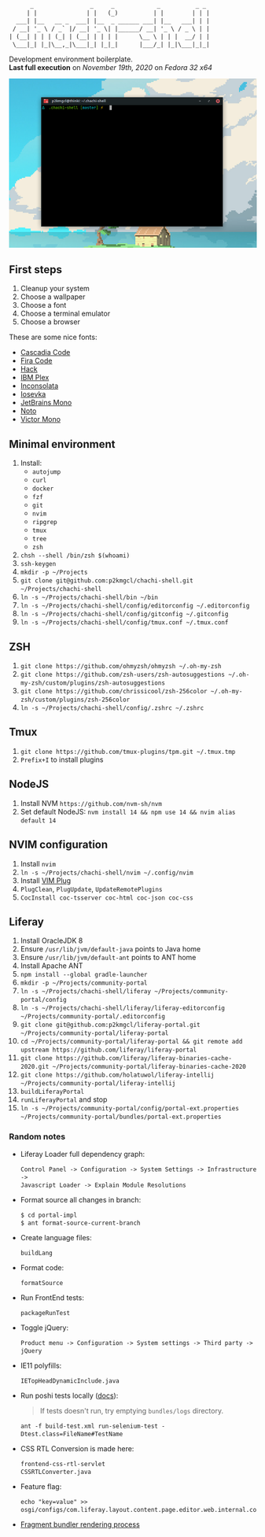 ```
      _                _     _            _          _ _
     | |              | |   (_)          | |        | | |
  ___| |__   __ _  ___| |__  _ ______ ___| |__   ___| | |
 / __| '_ \ / _` |/ __| '_ \| |______/ __| '_ \ / _ \ | |
| (__| | | | (_| | (__| | | | |      \__ \ | | |  __/ | |
 \___|_| |_|\__,_|\___|_| |_|_|      |___/_| |_|\___|_|_|
```

Development environment boilerplate.<br>
**Last full execution** on _November 19th, 2020_ on _Fedora 32 x64_

![Terminal screenshot](https://raw.githubusercontent.com/p2kmgcl/chachi-shell/master/preview.png)

## First steps

1. Cleanup your system
1. Choose a wallpaper
1. Choose a font
1. Choose a terminal emulator
1. Choose a browser

These are some nice fonts:

- [Cascadia Code](https://github.com/microsoft/cascadia-code)
- [Fira Code](https://github.com/tonsky/FiraCode)
- [Hack](https://sourcefoundry.org/hack/)
- [IBM Plex](https://www.ibm.com/plex/)
- [Inconsolata](https://github.com/googlefonts/Inconsolata)
- [Iosevka](https://typeof.net/Iosevka/)
- [JetBrains Mono](https://www.jetbrains.com/lp/mono/)
- [Noto](https://www.google.com/get/noto/)
- [Victor Mono](https://rubjo.github.io/victor-mono/)

## Minimal environment

1. Install:
   - `autojump`
   - `curl`
   - `docker`
   - `fzf`
   - `git`
   - `nvim`
   - `ripgrep`
   - `tmux`
   - `tree`
   - `zsh`
1. `chsh --shell /bin/zsh $(whoami)`
1. `ssh-keygen`
1. `mkdir -p ~/Projects`
1. `git clone git@github.com:p2kmgcl/chachi-shell.git ~/Projects/chachi-shell`
1. `ln -s ~/Projects/chachi-shell/bin ~/bin`
1. `ln -s ~/Projects/chachi-shell/config/editorconfig ~/.editorconfig`
1. `ln -s ~/Projects/chachi-shell/config/gitconfig ~/.gitconfig`
1. `ln -s ~/Projects/chachi-shell/config/tmux.conf ~/.tmux.conf`

## ZSH

1. `git clone https://github.com/ohmyzsh/ohmyzsh ~/.oh-my-zsh`
1. `git clone https://github.com/zsh-users/zsh-autosuggestions ~/.oh-my-zsh/custom/plugins/zsh-autosuggestions`
1. `git clone https://github.com/chrissicool/zsh-256color ~/.oh-my-zsh/custom/plugins/zsh-256color`
1. `ln -s ~/Projects/chachi-shell/config/.zshrc ~/.zshrc`

## Tmux

1. `git clone https://github.com/tmux-plugins/tpm.git ~/.tmux.tmp`
1. `Prefix+I` to install plugins

## NodeJS

1. Install NVM `https://github.com/nvm-sh/nvm`
1. Set default NodeJS: `nvm install 14 && npm use 14 && nvim alias default 14`

## NVIM configuration

1. Install `nvim`
1. `ln -s ~/Projects/chachi-shell/nvim ~/.config/nvim`
1. Install [VIM Plug](https://github.com/junegunn/vim-plug)
1. `PlugClean`, `PlugUpdate`, `UpdateRemotePlugins`
1. `CocInstall coc-tsserver coc-html coc-json coc-css`

## Liferay

1. Install OracleJDK 8
1. Ensure `/usr/lib/jvm/default-java` points to Java home
1. Ensure `/usr/lib/jvm/default-ant` points to ANT home
1. Install Apache ANT
1. `npm install --global gradle-launcher`
1. `mkdir -p ~/Projects/community-portal`
1. `ln -s ~/Projects/chachi-shell/liferay ~/Projects/community-portal/config`
1. `ln -s ~/Projects/chachi-shell/liferay/liferay-editorconfig ~/Projects/community-portal/.editorconfig`
1. `git clone git@github.com:p2kmgcl/liferay-portal.git ~/Projects/community-portal/liferay-portal`
1. `cd ~/Projects/community-portal/liferay-portal && git remote add upstream https://github.com/liferay/liferay-portal`
1. `git clone https://github.com/liferay/liferay-binaries-cache-2020.git ~/Projects/community-portal/liferay-binaries-cache-2020`
1. `git clone https://github.com/holatuwol/liferay-intellij ~/Projects/community-portal/liferay-intellij`
1. `buildLiferayPortal`
1. `runLiferayPortal` and stop
1. `ln -s ~/Projects/community-portal/config/portal-ext.properties ~/Projects/community-portal/bundles/portal-ext.properties`

### Random notes

- Liferay Loader full dependency graph:
  ```
  Control Panel -> Configuration -> System Settings -> Infrastructure ->
  Javascript Loader -> Explain Module Resolutions
  ```
- Format source all changes in branch:
  ```
  $ cd portal-impl
  $ ant format-source-current-branch
  ```
- Create language files:
  ```
  buildLang
  ```
- Format code:
  ```
  formatSource
  ```
- Run FrontEnd tests:
  ```
  packageRunTest
  ```
- Toggle jQuery:
  ```
  Product menu -> Configuration -> System settings -> Third party -> jQuery
  ```
- IE11 polyfills:
  ```
  IETopHeadDynamicInclude.java
  ```
- Run poshi tests locally ([docs](https://liferay-learn-poshi.readthedocs.io/en/latest/intro/liferay-functional-testing.html)):

  > If tests doesn't run, try emptying `bundles/logs` directory.

  ```
  ant -f build-test.xml run-selenium-test -Dtest.class=FileName#TestName
  ```

- CSS RTL Conversion is made here:
  ```
  frontend-css-rtl-servlet
  CSSRTLConverter.java
  ```
- Feature flag:
  ```
  echo "key=value" >> osgi/configs/com.liferay.layout.content.page.editor.web.internal.configuration.FFLayoutContentPageEditorConfiguration.config
  ```
- [Fragment bundler rendering process](https://github.com/liferay/liferay-portal/blob/16072c46daa174cf23c143e456d829f183c95424/modules/apps/fragment/fragment-renderer-react-impl/src/main/java/com/liferay/fragment/renderer/react/internal/model/listener/FragmentEntryLinkModelListener.java#L135-L143)
